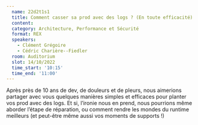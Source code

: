 ```yaml
---
  name: 22d2t1s1
  title: Comment casser sa prod avec des logs ? (En toute efficacité)
  content:
  category: Architecture, Performance et Sécurité
  format: REX
  speakers: 
    - Clément Grégoire
    - Cédric Charière--Fiedler
  room: Auditorium
  slot: 14/10/2022
  time_start: '10:15'
  time_end: '11:00'
---
```

Après près de 10 ans de dev, de douleurs et de pleurs, nous aimerions partager avec vous quelques manières simples et efficaces pour planter vos prod avec des logs. Et si, l’ironie nous en prend, nous pourrions même aborder l’étape de réparation, ou comment rendre les mondes du runtime meilleurs (et peut-être même aussi vos moments de supports !)